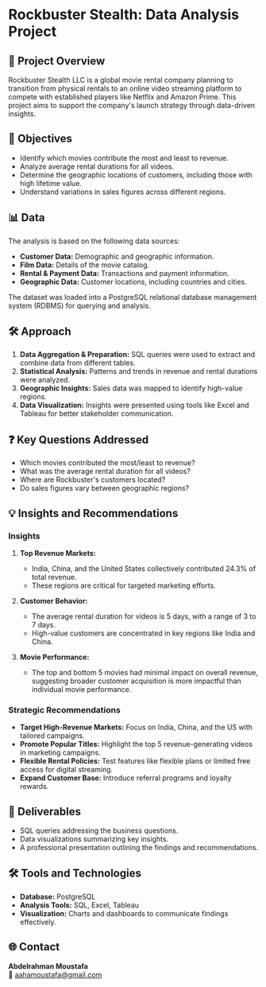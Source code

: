 # Rockbuster Stealth: Data Analysis Project

## 📖 Project Overview
Rockbuster Stealth LLC is a global movie rental company planning to transition from physical rentals to an online video streaming platform to compete with established players like Netflix and Amazon Prime. This project aims to support the company's launch strategy through data-driven insights.

## 🎯 Objectives
- Identify which movies contribute the most and least to revenue.
- Analyze average rental durations for all videos.
- Determine the geographic locations of customers, including those with high lifetime value.
- Understand variations in sales figures across different regions.

## 📊 Data
The analysis is based on the following data sources:
- **Customer Data:** Demographic and geographic information.
- **Film Data:** Details of the movie catalog.
- **Rental & Payment Data:** Transactions and payment information.
- **Geographic Data:** Customer locations, including countries and cities.

The dataset was loaded into a PostgreSQL relational database management system (RDBMS) for querying and analysis.

## 🛠️ Approach
1. **Data Aggregation & Preparation:** SQL queries were used to extract and combine data from different tables.
2. **Statistical Analysis:** Patterns and trends in revenue and rental durations were analyzed.
3. **Geographic Insights:** Sales data was mapped to identify high-value regions.
4. **Data Visualization:** Insights were presented using tools like Excel and Tableau for better stakeholder communication.

## ❓ Key Questions Addressed
- Which movies contributed the most/least to revenue?
- What was the average rental duration for all videos?
- Where are Rockbuster's customers located?
- Do sales figures vary between geographic regions?

## 💡 Insights and Recommendations
### Insights
1. **Top Revenue Markets:**
   - India, China, and the United States collectively contributed 24.3% of total revenue.
   - These regions are critical for targeted marketing efforts.

2. **Customer Behavior:**
   - The average rental duration for videos is 5 days, with a range of 3 to 7 days.
   - High-value customers are concentrated in key regions like India and China.

3. **Movie Performance:**
   - The top and bottom 5 movies had minimal impact on overall revenue, suggesting broader customer acquisition is more impactful than individual movie performance.

### Strategic Recommendations
- **Target High-Revenue Markets:** Focus on India, China, and the US with tailored campaigns.
- **Promote Popular Titles:** Highlight the top 5 revenue-generating videos in marketing campaigns.
- **Flexible Rental Policies:** Test features like flexible plans or limited free access for digital streaming.
- **Expand Customer Base:** Introduce referral programs and loyalty rewards.

## 📂 Deliverables
- SQL queries addressing the business questions.
- Data visualizations summarizing key insights.
- A professional presentation outlining the findings and recommendations.

## 🛠️ Tools and Technologies
- **Database:** PostgreSQL
- **Analysis Tools:** SQL, Excel, Tableau
- **Visualization:** Charts and dashboards to communicate findings effectively.

## 🌐 Contact
**Abdelrahman Moustafa**  
📧 aahamoustafa@gmail.com

